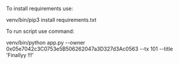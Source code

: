 To install requirements use:

venv/bin/pip3 install requirements.txt

To run script use command:

venv/bin/python app.py --owner 0x05e7042c3C0753e5B506262047a3D327d3Ac0563 --tx 101 --title 'Finallyy !!!'